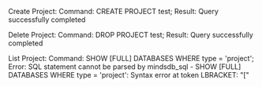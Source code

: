 Create Project:
Command: CREATE PROJECT test;
Result: Query successfully completed

Delete Project:
Command: DROP PROJECT test;
Result: Query successfully completed


List Project:
Command: SHOW [FULL] DATABASES
WHERE type = 'project';
Error: SQL statement cannot be parsed by mindsdb_sql - SHOW [FULL] DATABASES
WHERE type = 'project': Syntax error at token LBRACKET: "["
